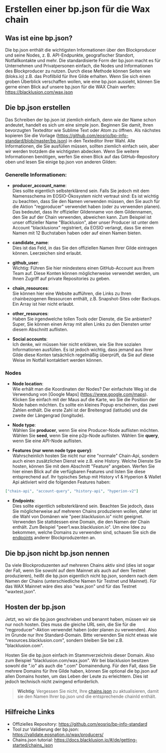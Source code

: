 # Erstellen einer bp.json für die Wax chain

## Was ist eine bp.json?

Die bp.json enthält die wichtigsten Informationen über den Blockproducer und seine Nodes, z. B. API-Endpunkte, geografischer Standort, Notfallkontakte und mehr. Die standardisierte Form der bp.json macht es für Unternehmen und Privatpersonen einfach, die Nodes und Informationen des Blockproducer zu nutzen. Durch diese Methode können Seiten wie (bloks.io) z.B. das Profilbild für Ihre Gilde erhalten. Wenn Sie sich einen groben Überblick verschaffen wollen, wie eine bp.json aussieht, können Sie gerne einen Blick auf unsere bp.json für die WAX Chain werfen: https://blacklusion.com/wax.json

## Die bp.json erstellen

Das Schreiben der bp.json ist ziemlich einfach, denn wie der Name schon andeutet, handelt es sich um eine simple json. Beginnen Sie damit, Ihren bevorzugten Texteditor wie Sublime Text oder Atom zu öffnen.
Als nächstes kopieren Sie die Vorlage (https://github.com/eosrio/bp-info-standard/blob/master/bp.json) in den Texteditor Ihrer Wahl.
Alle Informationen, die Sie ausfüllen müssen, sollten ziemlich einfach sein, aber wir werden trotzdem die wichtigsten abdecken. Wenn Sie weitere Informationen benötigen, werfen Sie einen Blick auf das GitHub-Repository oben und lesen Sie einige bp.json von anderen Gilden:

### Generelle Informationen:
- **producer_account_name**: <br>
Dies sollte eigentlich selbsterklärend sein. Falls Sie jedoch mit dem Namensschema im EOSIO-Ökosystem nicht vertraut sind: Es ist wichtig zu beachten, dass Sie den Namen verwenden müssen, den Sie auch für die Aktion "regproducer" verwendet haben (oder zu verwenden planen). Das bedeutet, dass Ihr offizieller Gildenname von dem Gildennamen, den Sie auf der Chain verwenden, abweichen kann. Zum Beispiel ist unser offizieller Name "Blacklusion", aber unser Producer ist unter dem Account "blacklusionx" registriert, da EOSIO verlangt, dass Sie einen Namen mit 12 Buchstaben haben oder auf einen Namen bieten.

- **candidate_name**:<br>
Dies ist das Feld, in das Sie den offiziellen Namen Ihrer Gilde eintragen können. Leerzeichen sind erlaubt.

- **github_user**:<br>
Wichtig: Führen Sie hier mindestens einen GitHub-Account aus Ihrem Team auf. Diese Konten können möglicherweise verwendet werden, um Ihnen Zugriff auf private Repositories zu geben.

- **chain_resources**:<br>
Sie können hier eine Website aufführen, die Links zu Ihren chainbezogenen Ressourcen enthält, z.B. Snapshot-Sites oder Backups. Ein Array ist hier nicht erlaubt.

- **other_resources**:<br>
Haben Sie irgendwelche tollen Tools oder Dienste, die Sie anbieten? Super, Sie können einen Array mit allen Links zu den Diensten unter diesem Abschnitt auflisten.

- **Social accounts**:<br>
Ich denke, wir müssen hier nicht erklären, wie Sie Ihre sozialen Informationen ausfüllen. Es ist jedoch wichtig, dass jemand aus Ihrer Gilde diese Konten tatsächlich regelmäßig überprüft, da Sie auf diese Weise im Notfall kontaktiert werden können.

### Nodes
- **Node location**:<br>
Wie erhält man die Koordinaten der Nodes? Der einfachste Weg ist die Verwendung von [Google Maps] (https://www.google.com/maps). Klicken Sie einfach mit der Maus auf die Karte, wo Sie die Position der Node haben möchten. Es sollte ein kleines Popup erscheinen, das zwei Zahlen enthält. Die erste Zahl ist der Breitengrad (latitude) und die zweite der Längengrad (longitude).


- **Node type**:<br>
Wählen Sie **producer**, wenn Sie eine Producer-Node auflisten möchten. Wählen Sie **seed**, wenn Sie eine p2p-Node auflisten. Wählen Sie **query**, wenn Sie eine API-Node auflisten.


- **Features (nur wenn node type query)**:<br>
Wahrscheinlich hosten Sie nicht nur eine "normale" Chain-Api, sondern auch einen zusätzlichen Dienst wie z.B. eine History. Welche Dienste Sie hosten, können Sie mit dem Abschnitt "Feature" angeben. Werfen Sie hier einen Blick auf die verfügbaren Features und listen Sie diese entsprechend auf. Ihr typisches Setup mit History v1 & Hyperion & Wallet Api aktiviert wird die folgenden Features haben:
```json
["chain-api", "account-query", "history-api", "hyperion-v2"]
```

- **Endpoints**:<br>
Dies sollte eigentlich selbsterklärend sein. Beachten Sie jedoch, dass Sie möglicherweise auf mehreren Chains produzieren wollen, daher ist die Wahl von Domänen wie "peer.blacklusion.io" nicht geeignet. Verwenden Sie stattdessen eine Domain, die den Namen der Chain enthält. Zum Beispiel "peer1.wax.blacklusion.io". Um eine Idee zu bekommen, welche Domains zu verwenden sind, schauen Sie sich die [endpoints](https://validate.eosnation.io/wax/reports/endpoints.html) anderer Blockproduzenten an.

## Die bp.json nicht bp.json nennen

Da viele Blockproduzenten auf mehreren Chains aktiv sind (dies ist sogar der Fall, wenn Sie sowohl auf dem Mainnet als auch auf dem Testnet produzieren), heißt die bp.json eigentlich nicht bp.json, sondern nach dem Namen der Chains (unterschiedliche Namen für Testnet und Mainnet). Für das WAX Mainnet wäre dies also "wax.json" und für das Testnet "waxtest.json".

## Hosten der bp.json
Jetzt, wo wir die bp.json geschrieben und benannt haben, müssen wir sie nur noch hosten. Dies muss die gleiche URL sein, die Sie für die "regproducer"-Aktion verwendet haben (oder planen zu verwenden). Also im Grunde nur Ihre Standard-Domain. Bitte verwenden Sie nicht etwas wie "resources.blacklusion.com", sondern bleiben Sie bei z.B. "blacklusion.com".

Hosten Sie die bp.json einfach im Stammverzeichnis dieser Domain. Also zum Beispiel "blacklusion.com/wax.json". Wir bei blacklusion besitzen sowohl die ".io" als auch die ".com" Domainendung. Für den Fall, dass Sie mehrere Domains für Ihre Gilde haben, können Sie optional die bp.json auf allen Domains hosten, um das Leben der Leute zu erleichtern. Dies ist jedoch technisch nicht zwingend erforderlich.

> **Wichtig**: Vergessen Sie nicht, Ihre [chains.json](/de/getting-started/chains-json) zu aktualisieren, damit sie den Namen Ihrer bp.json und die entsprechende chainId enthält.

## Hilfreiche Links
- Offizielles Repository: https://github.com/eosrio/bp-info-standard
- Tool zur Validierung der bp.json: https://validate.eosnation.io/wax/producers/
- Chains.json tutorial: https://docs.blacklusion.io/#/de/getting-started/chains_json
